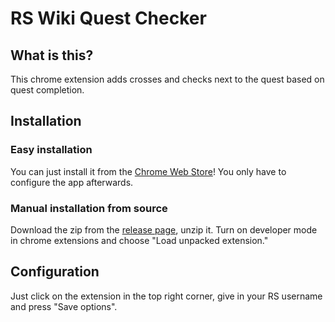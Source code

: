 # RS Wiki Quest Checker
## What is this?
This chrome extension adds crosses and checks next to the quest based on quest completion.

## Installation
### Easy installation
You can just install it from the [Chrome Web Store](https://chrome.google.com/webstore/detail/rs-wiki-quest-checker/lkihabnfkocdfnaccjojjblkbagdgaek)! You only have to configure the app afterwards.

### Manual installation from source
Download the zip from the [release page](https://github.com/MidasLamb/RS-Wiki-Quest-Checker/releases), unzip it. Turn on developer mode in chrome extensions and choose "Load unpacked extension."

## Configuration
Just click on the extension in the top right corner, give in your RS username and press "Save options".
